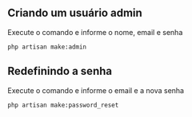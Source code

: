 ## Criando um usuário admin

Execute o comando e informe o nome, email e senha
```
php artisan make:admin
```

## Redefinindo a senha
Execute o comando e informe o email e a nova senha
```
php artisan make:password_reset
```
